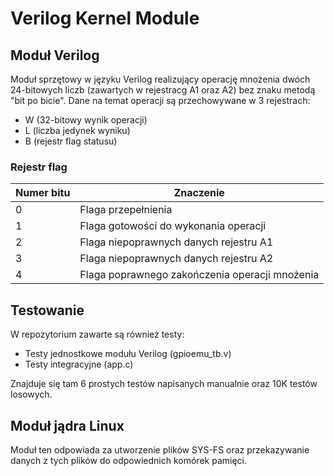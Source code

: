 # Verilog Kernel Module

## Moduł Verilog
Moduł sprzętowy w języku Verilog realizujący operację mnożenia dwóch 24-bitowych liczb (zawartych w rejestracg A1 oraz A2) bez znaku metodą "bit po bicie".
Dane na temat operacji są przechowywane w 3 rejestrach:
- W (32-bitowy wynik operacji)
- L (liczba jedynek wyniku)
- B (rejestr flag statusu)

### Rejestr flag

Numer bitu | Znaczenie
-----------|----------
0 | Flaga przepełnienia
1 | Flaga gotowości do wykonania operacji
2 | Flaga niepoprawnych danych rejestru A1
3 | Flaga niepoprawnych danych rejestru A2
4 | Flaga poprawnego zakończenia operacji mnożenia

## Testowanie
W repozytorium zawarte są również testy:
- Testy jednostkowe modułu Verilog (gpioemu_tb.v)
- Testy integracyjne (app.c)

Znajduje się tam 6 prostych testów napisanych manualnie oraz 10K testów losowych.

## Moduł jądra Linux
Moduł ten odpowiada za utworzenie plików SYS-FS oraz przekazywanie danych z tych plików do odpowiednich komórek pamięci.

